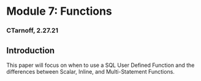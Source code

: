 # Module 7: Functions
### CTarnoff, 2.27.21

## Introduction
This paper will focus on when to use a SQL User Defined Function and the differences between Scalar, Inline, and Multi-Statement Functions. 
